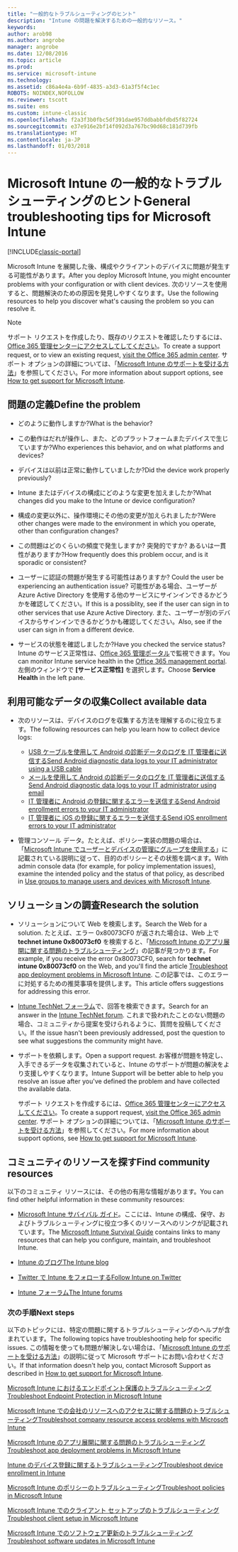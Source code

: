 ```yaml
---
title: "一般的なトラブルシューティングのヒント"
description: "Intune の問題を解決するための一般的なリソース。"
keywords: 
author: arob98
ms.author: angrobe
manager: angrobe
ms.date: 12/08/2016
ms.topic: article
ms.prod: 
ms.service: microsoft-intune
ms.technology: 
ms.assetid: c86a4e4a-6b9f-4835-a3d3-61a3f5f4c1ec
ROBOTS: NOINDEX,NOFOLLOW
ms.reviewer: tscott
ms.suite: ems
ms.custom: intune-classic
ms.openlocfilehash: f2a3f3b0fbc5df391dae957ddbabbfdbd5f82724
ms.sourcegitcommit: e37e916e2bf14f092d3a767bc90d68c181d739fb
ms.translationtype: HT
ms.contentlocale: ja-JP
ms.lasthandoff: 01/03/2018
---
```

# <a name="general-troubleshooting-tips-for-microsoft-intune"></a><span data-ttu-id="5f025-103">Microsoft Intune の一般的なトラブルシューティングのヒント</span><span class="sxs-lookup"><span data-stu-id="5f025-103">General troubleshooting tips for Microsoft Intune</span></span>

[!INCLUDE[classic-portal](../includes/classic-portal.md)]

<span data-ttu-id="5f025-104">Microsoft Intune を展開した後、構成やクライアントのデバイスに問題が発生する可能性があります。</span><span class="sxs-lookup"><span data-stu-id="5f025-104">After you deploy Microsoft Intune, you might encounter problems with your configuration or with client devices.</span></span> <span data-ttu-id="5f025-105">次のリソースを使用すると、問題解決のための原因を発見しやすくなります。</span><span class="sxs-lookup"><span data-stu-id="5f025-105">Use the following resources to help you discover what's causing the problem so you can resolve it.</span></span>

> [!NOTE]
> <span data-ttu-id="5f025-106">サポート リクエストを作成したり、既存のリクエストを確認したりするには、[Office 365 管理センターにアクセスしてしてください](https://portal.office.com/admin/default.aspx)。</span><span class="sxs-lookup"><span data-stu-id="5f025-106">To create a support request, or to view an existing request, [visit the Office 365 admin center](https://portal.office.com/admin/default.aspx).</span></span> <span data-ttu-id="5f025-107">サポート オプションの詳細については、「[Microsoft Intune のサポートを受ける方法](how-to-get-support-for-microsoft-intune.md)」を参照してください。</span><span class="sxs-lookup"><span data-stu-id="5f025-107">For more information about support options, see [How to get support for Microsoft Intune](how-to-get-support-for-microsoft-intune.md).</span></span>

## <a name="define-the-problem"></a><span data-ttu-id="5f025-108">問題の定義</span><span class="sxs-lookup"><span data-stu-id="5f025-108">Define the problem</span></span>

-   <span data-ttu-id="5f025-109">どのように動作しますか?</span><span class="sxs-lookup"><span data-stu-id="5f025-109">What is the behavior?</span></span>

-   <span data-ttu-id="5f025-110">この動作はだれが操作し、また、どのプラットフォームまたデバイスで生じていますか?</span><span class="sxs-lookup"><span data-stu-id="5f025-110">Who experiences this behavior, and on what platforms and devices?</span></span>

-   <span data-ttu-id="5f025-111">デバイスは以前は正常に動作していましたか?</span><span class="sxs-lookup"><span data-stu-id="5f025-111">Did the device work properly previously?</span></span>

-   <span data-ttu-id="5f025-112">Intune またはデバイスの構成にどのような変更を加えましたか?</span><span class="sxs-lookup"><span data-stu-id="5f025-112">What changes did you make to the Intune or device configuration?</span></span>

-   <span data-ttu-id="5f025-113">構成の変更以外に、操作環境にその他の変更が加えられましたか?</span><span class="sxs-lookup"><span data-stu-id="5f025-113">Were other changes were made to the environment in which you operate, other than configuration changes?</span></span>

-   <span data-ttu-id="5f025-114">この問題はどのくらいの頻度で発生しますか? 突発的ですか? あるいは一貫性がありますか?</span><span class="sxs-lookup"><span data-stu-id="5f025-114">How frequently does this problem occur, and is it sporadic or consistent?</span></span>

-   <span data-ttu-id="5f025-115">ユーザーに認証の問題が発生する可能性はありますか? </span><span class="sxs-lookup"><span data-stu-id="5f025-115">Could the user be experiencing an authentication issue?</span></span> <span data-ttu-id="5f025-116">可能性がある場合、ユーザーが Azure Active Directory を使用する他のサービスにサインインできるかどうかを確認してください。</span><span class="sxs-lookup"><span data-stu-id="5f025-116">If this is a possiblity, see if the user can sign in to other services that use Azure Active Directory.</span></span> <span data-ttu-id="5f025-117">また、ユーザーが別のデバイスからサインインできるかどうかも確認してください。</span><span class="sxs-lookup"><span data-stu-id="5f025-117">Also, see if the user can sign in from a different device.</span></span>

-   <span data-ttu-id="5f025-118">サービスの状態を確認しましたか?</span><span class="sxs-lookup"><span data-stu-id="5f025-118">Have you checked the service status?</span></span> <span data-ttu-id="5f025-119">Intune のサービス正常性は、[Office 365 管理ポータル](https://portal.office.com/Admin/Default.aspx)で監視できます。</span><span class="sxs-lookup"><span data-stu-id="5f025-119">You can monitor Intune service health in the [Office 365 management portal](https://portal.office.com/Admin/Default.aspx).</span></span> <span data-ttu-id="5f025-120">左側のウィンドウで **[サービス正常性]** を選択します。</span><span class="sxs-lookup"><span data-stu-id="5f025-120">Choose **Service Health** in the left pane.</span></span>

## <a name="collect-available-data"></a><span data-ttu-id="5f025-121">利用可能なデータの収集</span><span class="sxs-lookup"><span data-stu-id="5f025-121">Collect available data</span></span>

- <span data-ttu-id="5f025-122">次のリソースは、デバイスのログを収集する方法を理解するのに役立ちます。</span><span class="sxs-lookup"><span data-stu-id="5f025-122">The following resources can help you learn how to collect device logs:</span></span>
  - [<span data-ttu-id="5f025-123">USB ケーブルを使用して Android の診断データのログを IT 管理者に送信する</span><span class="sxs-lookup"><span data-stu-id="5f025-123">Send Android diagnostic data logs to your IT administrator using a USB cable</span></span>](/intune-user-help/send-diagnostic-data-logs-to-your-it-administrator-using-a-usb-cable-android)
  - [<span data-ttu-id="5f025-124">メールを使用して Android の診断データのログを IT 管理者に送信する</span><span class="sxs-lookup"><span data-stu-id="5f025-124">Send Android diagnostic data logs to your IT administrator using email</span></span>](/intune-user-help/send-diagnostic-data-logs-to-your-it-administrator-using-email-android)
  - [<span data-ttu-id="5f025-125">IT 管理者に Android の登録に関するエラーを送信する</span><span class="sxs-lookup"><span data-stu-id="5f025-125">Send Android enrollment errors to your IT administrator</span></span>](/intune-user-help/send-enrollment-errors-to-your-it-administrator-android)
  - [<span data-ttu-id="5f025-126">IT 管理者に iOS の登録に関するエラーを送信する</span><span class="sxs-lookup"><span data-stu-id="5f025-126">Send iOS enrollment errors to your IT administrator</span></span>](/intune-user-help/send-errors-to-your-it-admin-ios)

- <span data-ttu-id="5f025-127">管理コンソール データ。たとえば、ポリシー実装の問題の場合は、「[Microsoft Intune でユーザーとデバイスの管理にグループを使用する](/intune-classic/deploy-use/use-groups-to-manage-users-and-devices-with-microsoft-intune)」に記載されている説明に従って、目的のポリシーとその状態を調べます。</span><span class="sxs-lookup"><span data-stu-id="5f025-127">With admin console data (for example, for policy implementation issues), examine the intended policy and the status of that policy, as described in [Use groups to manage users and devices with Microsoft Intune](/intune-classic/deploy-use/use-groups-to-manage-users-and-devices-with-microsoft-intune).</span></span>

## <a name="research-the-solution"></a><span data-ttu-id="5f025-128">ソリューションの調査</span><span class="sxs-lookup"><span data-stu-id="5f025-128">Research the solution</span></span>

-   <span data-ttu-id="5f025-129">ソリューションについて Web を検索します。</span><span class="sxs-lookup"><span data-stu-id="5f025-129">Search the Web for a solution.</span></span> <span data-ttu-id="5f025-130">たとえば、エラー 0x80073CF0 が返された場合は、Web 上で **technet intune 0x80073cf0** を検索すると、「[Microsoft Intune のアプリ展開に関する問題のトラブルシューティング](troubleshoot-app-deployment-problems-in-microsoft-intune.md)」の記事が見つかります。</span><span class="sxs-lookup"><span data-stu-id="5f025-130">For example, if you receive the error 0x80073CF0, search for **technet intune 0x80073cf0** on the Web, and you'll find the article [Troubleshoot app deployment problems in Microsoft Intune](troubleshoot-app-deployment-problems-in-microsoft-intune.md).</span></span> <span data-ttu-id="5f025-131">この記事では、このエラーに対処するための推奨事項を提供します。</span><span class="sxs-lookup"><span data-stu-id="5f025-131">This article offers suggestions for addressing this error.</span></span>

-   <span data-ttu-id="5f025-132">[Intune TechNet フォーラム](https://social.technet.microsoft.com/Forums/en-US/home?forum=microsoftintuneprod)で、回答を検索できます。</span><span class="sxs-lookup"><span data-stu-id="5f025-132">Search for an answer in the [Intune TechNet forum](https://social.technet.microsoft.com/Forums/en-US/home?forum=microsoftintuneprod).</span></span>  <span data-ttu-id="5f025-133">これまで扱われたことのない問題の場合、コミュニティから提案を受けられるように、質問を投稿してください。</span><span class="sxs-lookup"><span data-stu-id="5f025-133">If the issue hasn't been previously addressed, post the question to see what suggestions the community might have.</span></span>

-   <span data-ttu-id="5f025-134">サポートを依頼します。</span><span class="sxs-lookup"><span data-stu-id="5f025-134">Open a support request.</span></span> <span data-ttu-id="5f025-135">お客様が問題を特定し、入手できるデータを収集されていると、Intune のサポートが問題の解決をより支援しやすくなります。</span><span class="sxs-lookup"><span data-stu-id="5f025-135">Intune Support will be better able to help you resolve an issue after you've defined the problem and have collected the available data.</span></span>

    <span data-ttu-id="5f025-136">サポート リクエストを作成するには、[Office 365 管理センターにアクセスしてください](https://portal.office.com/admin/default.aspx)。</span><span class="sxs-lookup"><span data-stu-id="5f025-136">To create a support request, [visit the Office 365 admin center](https://portal.office.com/admin/default.aspx).</span></span> <span data-ttu-id="5f025-137">サポート オプションの詳細については、「[Microsoft Intune のサポートを受ける方法](how-to-get-support-for-microsoft-intune.md)」を参照してください。</span><span class="sxs-lookup"><span data-stu-id="5f025-137">For more information about support options, see [How to get support for Microsoft Intune](how-to-get-support-for-microsoft-intune.md).</span></span>

## <a name="find-community-resources"></a><span data-ttu-id="5f025-138">コミュニティのリソースを探す</span><span class="sxs-lookup"><span data-stu-id="5f025-138">Find community resources</span></span>
<span data-ttu-id="5f025-139">以下のコミュニティ リソースには、その他の有用な情報があります。</span><span class="sxs-lookup"><span data-stu-id="5f025-139">You can find other helpful information in these community resources:</span></span>

-   <span data-ttu-id="5f025-140">[Microsoft Intune サバイバル ガイド](http://social.technet.microsoft.com/wiki/contents/articles/23431.microsoft-intune-survival-guide.aspx)。ここには、Intune の構成、保守、およびトラブルシューティングに役立つ多くのリソースへのリンクが記載されています。</span><span class="sxs-lookup"><span data-stu-id="5f025-140">The [Microsoft Intune Survival Guide](http://social.technet.microsoft.com/wiki/contents/articles/23431.microsoft-intune-survival-guide.aspx) contains links to many resources that can help you configure, maintain, and troubleshoot Intune.</span></span>

-   [<span data-ttu-id="5f025-141">Intune のブログ</span><span class="sxs-lookup"><span data-stu-id="5f025-141">The Intune blog</span></span>](http://blogs.technet.com/b/windowsintune/)

-   [<span data-ttu-id="5f025-142">Twitter で Intune をフォローする</span><span class="sxs-lookup"><span data-stu-id="5f025-142">Follow Intune on Twitter</span></span>](https://twitter.com/MSIntune)

-   [<span data-ttu-id="5f025-143">Intune フォーラム</span><span class="sxs-lookup"><span data-stu-id="5f025-143">The Intune forums</span></span>](https://social.technet.microsoft.com/Forums/home?category=microsoftintune&filter=alltypes&sort=lastpostdesc)

### <a name="next-steps"></a><span data-ttu-id="5f025-144">次の手順</span><span class="sxs-lookup"><span data-stu-id="5f025-144">Next steps</span></span>
<span data-ttu-id="5f025-145">以下のトピックには、特定の問題に関するトラブルシューティングのヘルプが含まれています。</span><span class="sxs-lookup"><span data-stu-id="5f025-145">The following topics have troubleshooting help for specific issues.</span></span> <span data-ttu-id="5f025-146">この情報を使っても問題が解決しない場合は、「[Microsoft Intune のサポートを受ける方法](how-to-get-support-for-microsoft-intune.md)」の説明に従って Microsoft サポートにお問い合わせください。</span><span class="sxs-lookup"><span data-stu-id="5f025-146">If that information doesn't help you, contact Microsoft Support as described in [How to get support for Microsoft Intune](how-to-get-support-for-microsoft-intune.md).</span></span>

[<span data-ttu-id="5f025-147">Microsoft Intune におけるエンドポイント保護のトラブルシューティング</span><span class="sxs-lookup"><span data-stu-id="5f025-147">Troubleshoot Endpoint Protection in Microsoft Intune</span></span>](troubleshoot-endpoint-protection-in-microsoft-intune.md)

[<span data-ttu-id="5f025-148">Microsoft Intune での会社のリソースへのアクセスに関する問題のトラブルシューティング</span><span class="sxs-lookup"><span data-stu-id="5f025-148">Troubleshoot company resource access problems with Microsoft Intune</span></span>](troubleshoot-company-resource-access-problems-with-microsoft-intune.md)

[<span data-ttu-id="5f025-149">Microsoft Intune のアプリ展開に関する問題のトラブルシューティング</span><span class="sxs-lookup"><span data-stu-id="5f025-149">Troubleshoot app deployment problems in Microsoft Intune</span></span>](troubleshoot-app-deployment-problems-in-microsoft-intune.md)

[<span data-ttu-id="5f025-150">Intune のデバイス登録に関するトラブルシューティング</span><span class="sxs-lookup"><span data-stu-id="5f025-150">Troubleshoot device enrollment in Intune</span></span>](troubleshoot-device-enrollment-in-intune.md)

[<span data-ttu-id="5f025-151">Microsoft Intune のポリシーのトラブルシューティング</span><span class="sxs-lookup"><span data-stu-id="5f025-151">Troubleshoot policies in Microsoft Intune</span></span>](troubleshoot-policies-in-microsoft-intune.md)

[<span data-ttu-id="5f025-152">Microsoft Intune でのクライアント セットアップのトラブルシューティング</span><span class="sxs-lookup"><span data-stu-id="5f025-152">Troubleshoot client setup in Microsoft Intune</span></span>](troubleshoot-client-setup-in-microsoft-intune.md)

[<span data-ttu-id="5f025-153">Microsoft Intune でのソフトウェア更新のトラブルシューティング</span><span class="sxs-lookup"><span data-stu-id="5f025-153">Troubleshoot software updates in Microsoft Intune</span></span>](troubleshoot-software-updates-in-microsoft-intune.md)
